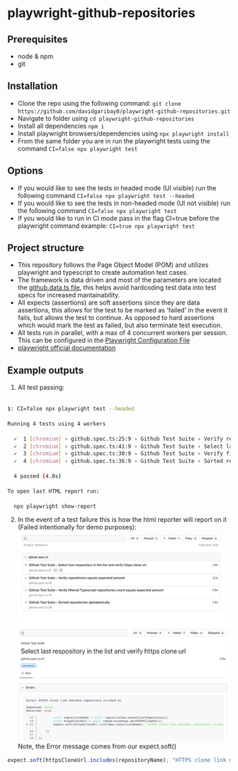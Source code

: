 # playwright-github-repositories

## Prerequisites
- node & npm
- git

## Installation
- Clone the repo using the following command: `git clone https://github.com/davidgaribay0/playwright-github-repositories.git`
- Navigate to folder using `cd playwright-github-repositories`
- Install all dependencies `npm i`
- Install playwright browsers/dependencies using `npx playwright install`
- From the same folder you are in run the playwright tests using the command `CI=false npx playwright test`

## Options
- If you would like to see the tests in headed mode (UI visible) run the following command `CI=false npx playwright test --headed`
- If you would like to see the tests in non-headed mode (UI not visible) run the following command `CI=false npx playwright test`
- If you would like to run in CI mode pass in the flag CI=true before the playwright command example: `CI=true npx playwright test`

## Project structure
- This repository follows the Page Object Model (POM) and utilizes playwright and typescript to create automation test cases.
- The framework is data driven and most of the parameters are located the [github.data.ts file](data/github.data.ts), this helps avoid hardcoding test data into test specs for increased mantainability. 
- All expects (assertions) are soft assertions since they are data assertions, this allows for the test to be marked as 'failed' in the event it fails, but allows the test to continue. As opposed to hard assertions which would mark the test as failed, but also terminate test execution.
- All tests run in parallel, with a max of 4 concurrent workers per session. This can be configured in the [Playwright Configuration File](playwright.config.ts)
- [playwright official documentation](https://playwright.dev/docs/intro)

## Example outputs

1. All test passing:
```sh

$: CI=false npx playwright test --headed

Running 4 tests using 4 workers

  ✓  1 [chromium] › github.spec.ts:25:9 › Github Test Suite › Verify repositories equals expected amount (3.7s)
  ✓  2 [chromium] › github.spec.ts:41:9 › Github Test Suite › Select last respository in the list and verify https clone url (3.7s)
  ✓  3 [chromium] › github.spec.ts:30:9 › Github Test Suite › Verify filtered Typescript repositories count equals expected amount (2.8s)
  ✓  4 [chromium] › github.spec.ts:36:9 › Github Test Suite › Sorted repositories alphabetically (2.9s)

  4 passed (4.8s)

To open last HTML report run:

  npx playwright show-report

```

2. In the event of a test failure this is how the html reporter will report on it (Failed intentionally for demo purposes):
![Overview](media/overview.png)
![Detail View](media/detail.png)
Note, the Error message comes from our expect.soft() 
```ts 
expect.soft(httpsCloneUrl.includes(repositoryName), "HTTPS clone link matches repository clicked on").toBe(true)
```